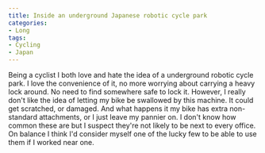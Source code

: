 ```yaml
---
title: Inside an underground Japanese robotic cycle park
categories:
- Long
tags:
- Cycling
- Japan
---
```


Being a cyclist I both love and hate the idea of a underground robotic cycle park. 
I love the convenience of it, no more worrying about carrying a heavy lock around. No need to find somewhere safe to lock it. 
However, I really don't like the idea of letting my bike be swallowed by this machine. It could get scratched, or damaged. And what happens it my bike has extra non-standard attachments, or I just leave my pannier on. 
I don't know how common these are but I suspect they're not likely to be next to every office. On balance I think I'd consider myself one of the lucky few to be able to use them if I worked near one.
